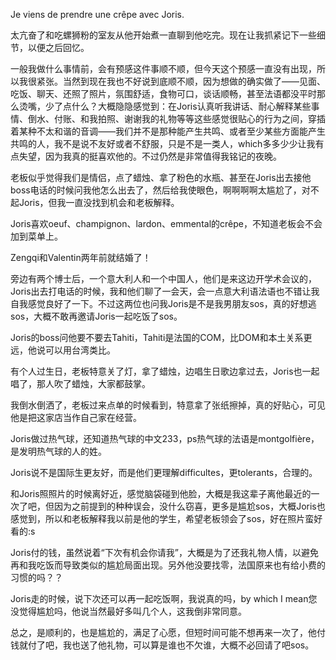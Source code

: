 Je viens de prendre une crêpe avec Joris. 

太亢奋了和吃螺狮粉的室友从他开始煮一直聊到他吃完。现在让我抓紧记下一些细节，以便之后回忆。

一般我做什么事情前，会有预感这件事顺不顺，但今天这个预感一直没有出现，所以我很紧张。当然到现在我也不好说到底顺不顺，因为想做的确实做了——见面、吃饭、聊天、还照了照片，氛围舒适，食物可口，谈话顺畅，甚至法语都没平时那么烫嘴，少了点什么？大概隐隐感觉到：在Joris认真听我讲话、耐心解释某些事情、倒水、付账、和我拍照、谢谢我的礼物等等这些感觉很贴心的行为之间，穿插着某种不太和谐的音调——我们并不是那种能产生共鸣、或者至少某些方面能产生共鸣的人，我不是说不友好或者不舒服，只是不是一类人，which多多少少让我有点失望，因为我真的挺喜欢他的。不过仍然是非常值得我铭记的夜晚。

老板似乎觉得我们是情侣，点了蜡烛、拿了粉色的水瓶、甚至在Joris出去接他boss电话的时候问我他怎么出去了，然后给我使眼色，啊啊啊啊太尴尬了，对不起Joris，但我一直没找到机会和老板解释。

Joris喜欢oeuf、champignon、lardon、emmental的crêpe，不知道老板会不会加到菜单上。

Zengqi和Valentin两年前就结婚了！

旁边有两个博士后，一个意大利人和一个中国人，他们是来这边开学术会议的，Joris出去打电话的时候，我和他们聊了一会天，会一点意大利语法语也不错让我自我感觉良好了一下。不过这两位也问我Joris是不是我男朋友sos，真的好想逃sos，大概不敢再邀请Joris一起吃饭了sos。

Joris的boss问他要不要去Tahiti，Tahiti是法国的COM，比DOM和本土关系更远，他说可以用台湾类比。

有个人过生日，老板特意关了灯，拿了蜡烛，边唱生日歌边拿过去，Joris也一起唱了，那人吹了蜡烛，大家都鼓掌。

我倒水倒洒了，老板过来点单的时候看到，特意拿了张纸擦掉，真的好贴心，可见他是把这家店当作自己家在经营。

Joris做过热气球，还知道热气球的中文233，ps热气球的法语是montgolfière，是发明热气球的人的姓。

Joris说不是国际生更友好，而是他们更理解difficultes，更tolerants，合理的。

和Joris照照片的时候离好近，感觉脑袋碰到他脸，大概是我这辈子离他最近的一次了吧，但因为之前提到的种种误会，没什么窃喜，更多是尴尬sos，大概Joris也感觉到，所以和老板解释我以前是他的学生，希望老板领会了sos，好在照片蛮好看的:s

Joris付的钱，虽然说着“下次有机会你请我”，大概是为了还我礼物人情，以避免再和我吃饭而导致类似的尴尬局面出现。另外他没要找零，法国原来也有给小费的习惯的吗？？

Joris走的时候，说下次还可以再一起吃饭啊，我说真的吗，by which I mean您没觉得尴尬吗，他说当然最好多叫几个人，这我倒非常同意。

总之，是顺利的，也是尴尬的，满足了心愿，但短时间可能不想再来一次了，他付钱就付了吧，我也送了他礼物，可以算是谁也不欠谁，大概不必回请了吧sos。


